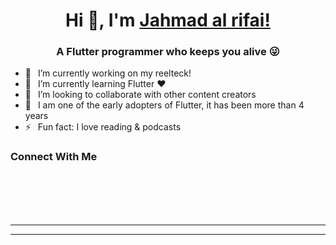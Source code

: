 <h1 align="center"> Hi 👋, I'm <a href="https://www.facebook.com/ahmad.alrifai.92102">Jahmad al rifai!</a></h1>
<h3 align="center">A Flutter programmer who keeps you alive 😜</h3>

<!--[![Youtube](https://img.shields.io/static/v1?label=JohannesMilke&message=Subscribe&logo=YouTube&color=FF0000&style=for-the-badge)][youtube]
[![Twitter Follow](https://img.shields.io/twitter/follow/JohannesMilke?color=1DA1F2&label=Followers&logo=twitter&style=for-the-badge)][twitter]
[![GitHub followers](https://img.shields.io/github/followers/JohannesMilke?logo=GitHub&style=for-the-badge)][github]
[![Linkedin: JohannesMilke](https://img.shields.io/badge/-CONNECT-blue?style=for-the-badge&logo=Linkedin&link=https://www.linkedin.com/in/JohannesMilke/)][linkedin]-->

- 🔭 &ensp;I’m currently working on my reelteck!
- 🌱 &ensp;I’m currently learning Flutter ❤️
- 👯 &ensp;I’m looking to collaborate with other content creators
- 🗿 &ensp;I am one of the early adopters of Flutter, it has been more than 4 years
- ⚡ &ensp;Fun fact: I love reading & podcasts


### Connect With Me

<!--[[<img align="left" alt="Johannes Milke | Website" width="28px" src="https://firebasestorage.googleapis.com/v0/b/web-johannesmilke.appspot.com/o/other%2Fsocial%2Fwebsite.png?alt=media" />][website]
[<img align="left" alt="Johannes Milke | YouTube" width="28px" src="https://firebasestorage.googleapis.com/v0/b/web-johannesmilke.appspot.com/o/other%2Fsocial%2Fyoutube.png?alt=media" />][youtube]
[<img align="left" alt="Johannes Milke | Twitter" width="28px" src="https://firebasestorage.googleapis.com/v0/b/web-johannesmilke.appspot.com/o/other%2Fsocial%2Ftwitter.png?alt=media" />][twitter]
[<img align="left" alt="Johannes Milke | LinkedIn" width="28px" src="https://firebasestorage.googleapis.com/v0/b/web-johannesmilke.appspot.com/o/other%2Fsocial%2Flinkedin.png?alt=media" />][linkedin]--!>

<!--[<img align="left" alt="Johannes Milke | Instagram" width="28px" src="https://firebasestorage.googleapis.com/v0/b/web-johannesmilke.appspot.com/o/other%2Fsocial%2Finstagram.png?alt=media" />][instagram]
[<img align="left" alt="Johannes Milke | Facebook" width="28px" src="https://firebasestorage.googleapis.com/v0/b/web-johannesmilke.appspot.com/o/other%2Fsocial%2Ffacebook.png?alt=media" />][facebook]
[<img align="left" alt="Johannes Milke | Medium" width="28px" src="https://firebasestorage.googleapis.com/v0/b/web-johannesmilke.appspot.com/o/other%2Fsocial%2Fmedium.png?alt=media" />][medium] -->


<br />
<br />

<!--### Languages and Tools-->
<!--[<img align="left" alt=“Flutter” width="26px" src="https://www.vectorlogo.zone/logos/flutterio/flutterio-icon.svg" />][youtube]
[<img align="left" alt=“Firebase” width="26px" src="https://www.vectorlogo.zone/logos/firebase/firebase-icon.svg" />][youtube]
[<img align="left" alt=“Dart” width="26px" src="https://www.vectorlogo.zone/logos/dartlang/dartlang-icon.svg" />][youtube]
[<img align="left" alt=“Github” width="26px" src="https://raw.githubusercontent.com/github/explore/80688e429a7d4ef2fca1e82350fe8e3517d3494d/topics/visual-studio-code/visual-studio-code.png" />][youtube]-->



<br />
<br />

---

<!--### 📺 &ensp;Latest YouTube Videos-->

<!-- YOUTUBE:START -->
<!--- [Flutter Operators &lpar;Collection, Spread, Cascade Operators&rpar;](https://www.youtube.com/watch?v=Axj7CeU0nVE)
- [Set Background Image &lpar;Flutter Screen Background&rpar;](https://www.youtube.com/watch?v=Yv4IvqKgWBE)
- [Flutter Glass Morphism | Glass Effect](https://www.youtube.com/watch?v=WxP9ABzfgow)
- [What is the BuildContext? &lpar;Flutter Builder Widget&rpar;](https://www.youtube.com/watch?v=upOiX1zrh9Y)
- [Upload and Download Files | Flutter Firebase Storage](https://www.youtube.com/watch?v=Jt3OSCe7eOw)-->
<!-- YOUTUBE:END -->

<!--➡️ &ensp;[More Videos...](https://youtube.com/JohannesMilke/videos)-->

---

<!--### 📚 &ensp;Latest Medium Articles-->

<!-- BLOG-POST-LIST:START -->
<!--- [Chip widget: Material Design with Flutter](https://medium.com/flutter-community/chip-widget-material-design-with-flutter-4a834553c9ab?source=rss-1d0dd7b62afc------2)--!>
<!-- BLOG-POST-LIST:END -->

<!--➡️ &ensp;[More Articles...](https://medium.com/@JohannesMilke)-->





